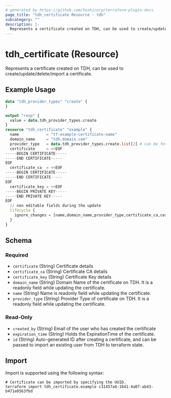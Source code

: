 ```yaml
---
# generated by https://github.com/hashicorp/terraform-plugin-docs
page_title: "tdh_certificate Resource - tdh"
subcategory: ""
description: |-
  Represents a certificate created on TDH, can be used to create/update/delete/import a certificate.
---
```


# tdh_certificate (Resource)

Represents a certificate created on TDH, can be used to create/update/delete/import a certificate.

## Example Usage

```terraform
data "tdh_provider_types" "create" {
}

output "resp" {
  value = data.tdh_provider_types.create
}
resource "tdh_certificate" "example" {
  name            = "tf-example-certificate-name"
  domain_name     = "tdh.domain.com"
  provider_type   = data.tdh_provider_types.create.list[2] # can be fetched using 'tdh_provider_types' datasource
  certificate     = <<EOF
-----BEGIN CERTIFICATE-----
-----END CERTIFICATE-----
EOF
  certificate_ca  = <<EOF
-----BEGIN CERTIFICATE-----
-----END CERTIFICATE-----
EOF
  certificate_key = <<EOF
-----BEGIN PRIVATE KEY-----
-----END PRIVATE KEY-----
EOF
  // non editable fields during the update
  lifecycle {
    ignore_changes = [name,domain_name,provider_type,certificate_ca,certificate_key,certificate]
  }
}
```

<!-- schema generated by tfplugindocs -->
## Schema

### Required

- `certificate` (String) Certificate details
- `certificate_ca` (String) Certificate CA details
- `certificate_key` (String) Certificate Key details
- `domain_name` (String) Domain Name of the certificate on TDH. It is a readonly field while updating the certificate.
- `name` (String) Name is readonly field while updating the certificate.
- `provider_type` (String) Provider Type of certificate on TDH. It is a readonly field while updating the certificate.

### Read-Only

- `created_by` (String) Email of the user who has created the certificate
- `expiration_time` (String) Holds the ExpirationTime of the certificate.
- `id` (String) Auto-generated ID after creating a certificate, and can be passed to import an existing user from TDH to terraform state.

## Import

Import is supported using the following syntax:

```shell
# Certificate can be imported by specifying the UUID.
terraform import tdh_certificate.example c31457a4-1641-4a07-ab43-b471e0563fbd
```
